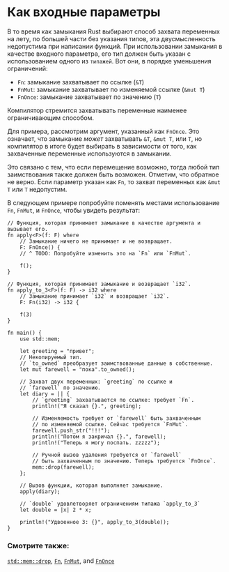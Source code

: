 # Как входные параметры

В то время как замыкания Rust выбирают способ захвата переменных на лету, по
большей части без указания типов, эта двусмысленность недопустима при написании
функций. При использовании замыкания в качестве входного параметра, его тип
должен быть указан с использованием одного из `типажей`. Вот они, в порядке
уменьшения ограничений:

* `Fn`: замыкание захватывает по ссылке (`&T`)
* `FnMut`: замыкание захватывает по изменяемой ссылке (`&mut T`)
* `FnOnce`: замыкание захватывает по значению (`T`)

Компилятор стремится захватывать переменные наименее ограничивающим способом.

Для примера, рассмотрим аргумент, указанный как `FnOnce`. Это означает, что
замыкание *может* захватывать `&T`, `&mut T`, или `T`, но компилятор в итоге
будет выбирать в зависимости от того, как захваченные переменные используются
в замыкании.

Это связано с тем, что если перемещение возможно, тогда любой тип заимствования
также должен быть возможен. Отметим, что обратное не верно. Если параметр
указан как `Fn`, то захват переменных как `&mut T` или `T` недопустим.

В следующем примере попробуйте поменять местами использование `Fn`, `FnMut`, и
`FnOnce`, чтобы увидеть результат:

```rust,editable
// Функция, которая принимает замыкание в качестве аргумента и вызывает его.
fn apply<F>(f: F) where
    // Замыкание ничего не принимает и не возвращает.
    F: FnOnce() {
    // ^ TODO: Попробуйте изменить это на `Fn` или `FnMut`.

    f();
}

// Функция, которая принимает замыкание и возвращает `i32`.
fn apply_to_3<F>(f: F) -> i32 where
    // Замыкание принимает `i32` и возвращает `i32`.
    F: Fn(i32) -> i32 {

    f(3)
}

fn main() {
    use std::mem;

    let greeting = "привет";
    // Некопируемый тип.
    // `to_owned` преобразует заимствованные данные в собственные.
    let mut farewell = "пока".to_owned();

    // Захват двух переменных: `greeting` по ссылке и
    // `farewell` по значению.
    let diary = || {
        // `greeting` захватывается по ссылке: требует `Fn`.
        println!("Я сказал {}.", greeting);

        // Изменяемость требует от `farewell` быть захваченным
        // по изменяемой ссылке. Сейчас требуется `FnMut`.
        farewell.push_str("!!!");
        println!("Потом я закричал {}.", farewell);
        println!("Теперь я могу поспать. zzzzz");

        // Ручной вызов удаления требуется от `farewell`
        // быть захваченным по значению. Теперь требуется `FnOnce`.
        mem::drop(farewell);
    };

    // Вызов функции, которая выполняет замыкание.
    apply(diary);

    // `double` удовлетворяет ограничениям типажа `apply_to_3`
    let double = |x| 2 * x;

    println!("Удвоенное 3: {}", apply_to_3(double));
}
```

### Смотрите также:

[`std::mem::drop`][drop], [`Fn`][fn], [`FnMut`][fnmut], and [`FnOnce`][fnonce]

[drop]: https://doc.rust-lang.org/std/mem/fn.drop.html
[fn]: https://doc.rust-lang.org/std/ops/trait.Fn.html
[fnmut]: https://doc.rust-lang.org/std/ops/trait.FnMut.html
[fnonce]: https://doc.rust-lang.org/std/ops/trait.FnOnce.html
